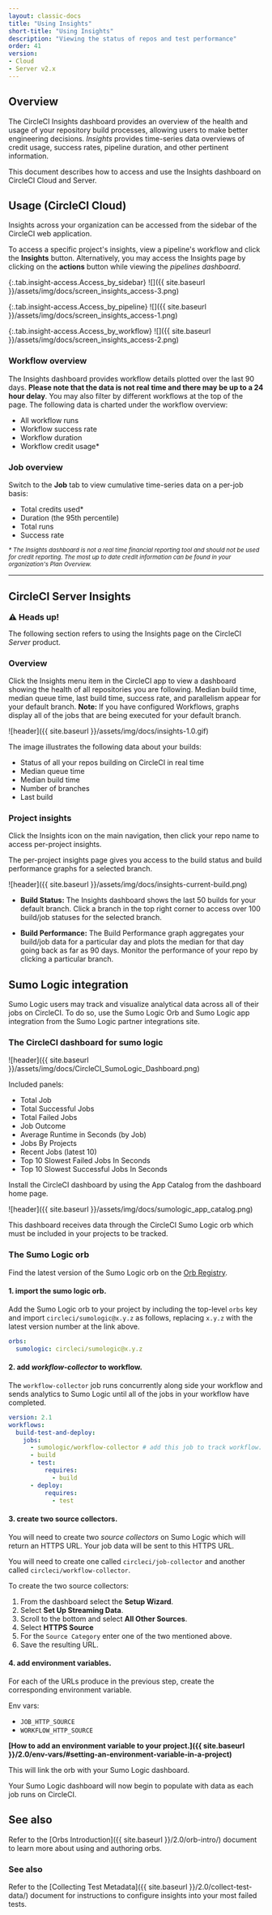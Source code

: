 ```yaml
---
layout: classic-docs
title: "Using Insights"
short-title: "Using Insights"
description: "Viewing the status of repos and test performance"
order: 41
version:
- Cloud
- Server v2.x
---
```


## Overview


The CircleCI Insights dashboard provides an overview of the health and usage of
your repository build processes, allowing users to make better engineering
decisions. _Insights_ provides time-series data overviews of credit usage,
success rates, pipeline duration, and other pertinent information.

This document describes how to access and use the Insights dashboard on CircleCI Cloud and Server.

## Usage (CircleCI Cloud)

Insights across your organization can be accessed from the sidebar of the
CircleCI web application.

To access a specific project's insights, view a pipeline's workflow and click
 the **Insights** button. Alternatively, you may access the Insights page by
 clicking on the **actions** button while viewing the _pipelines dashboard_.

{:.tab.insight-access.Access_by_sidebar}
![]({{ site.baseurl }}/assets/img/docs/screen_insights_access-3.png)

{:.tab.insight-access.Access_by_pipeline}
![]({{ site.baseurl }}/assets/img/docs/screen_insights_access-1.png)

{:.tab.insight-access.Access_by_workflow}
![]({{ site.baseurl }}/assets/img/docs/screen_insights_access-2.png)


### Workflow overview

The Insights dashboard provides workflow details plotted over the last 90 days.
**Please note that the data is not real time and there may be up to a 24 hour
 delay**. You may also filter by different workflows at the top of the page. The
 following data is charted under the workflow overview:

- All workflow runs
- Workflow success rate
- Workflow duration
- Workflow credit usage*

### Job overview

Switch to the **Job** tab to view cumulative time-series data on a per-job basis:

- Total credits used*
- Duration (the 95th percentile)
- Total runs
- Success rate


<small>
<i> * The Insights dashboard is not a real time financial reporting tool and should
not be used for credit reporting. The most up to date credit information can be
found in your organization's Plan Overview.</i>
</small>

---

## CircleCI Server Insights

<div class="alert alert-warning" role="alert">
  <p><span style="font-size: 115%; font-weight: bold;">⚠️ Heads up!</span></p>
  <span> The following section refers to using the Insights page on the CircleCI <i>Server</i> product. </span>
</div>

### Overview

Click the Insights menu item in the CircleCI app to view a dashboard showing the health of all repositories you are following. Median build time, median queue time, last build time, success rate, and parallelism appear for your default branch. **Note:** If you have configured Workflows, graphs display all of the jobs that are being executed for your default branch.

![header]({{ site.baseurl }}/assets/img/docs/insights-1.0.gif)

The image illustrates the following data about your builds:

- Status of all your repos building on CircleCI in real time
- Median queue time
- Median build time
- Number of branches
- Last build

### Project insights

Click the Insights icon on the main navigation, then click your repo name to access per-project insights.

The per-project insights page gives you access to the build status and build performance graphs for a selected branch.

![header]({{ site.baseurl }}/assets/img/docs/insights-current-build.png)

- **Build Status:** The Insights dashboard shows the last 50 builds for your default branch. Click a branch in the top right corner to access over 100 build/job statuses for the selected branch.

- **Build Performance:** The Build Performance graph aggregates your build/job data for a particular day and plots the median for that day going back as far as 90 days. Monitor the performance of your repo by clicking a particular branch.


## Sumo Logic integration

Sumo Logic users may track and visualize analytical data across all of their
jobs on CircleCI. To do so, use the Sumo Logic Orb and Sumo Logic app
integration from the Sumo Logic partner integrations site.


### The CircleCI dashboard for sumo logic

![header]({{ site.baseurl }}/assets/img/docs/CircleCI_SumoLogic_Dashboard.png)

Included panels:

- Total Job
- Total Successful Jobs
- Total Failed Jobs
- Job Outcome
- Average Runtime in Seconds (by Job)
- Jobs By Projects
- Recent Jobs (latest 10)
- Top 10 Slowest Failed Jobs In Seconds
- Top 10 Slowest Successful Jobs In Seconds

Install the CircleCI dashboard by using the App Catalog from the dashboard home page.

![header]({{ site.baseurl }}/assets/img/docs/sumologic_app_catalog.png)

This dashboard receives data through the CircleCI Sumo Logic orb which must be included in your projects to be tracked.

### The Sumo Logic orb

Find the latest version of the Sumo Logic orb on the [Orb Registry](https://circleci.com/developer/orbs/orb/circleci/sumologic).

#### 1. import the sumo logic orb.
Add the Sumo Logic orb to your project by including the top-level `orbs` key and import `circleci/sumologic@x.y.z` as follows, replacing `x.y.z` with the latest version number at the link above.

```yaml
orbs:
  sumologic: circleci/sumologic@x.y.z
```

#### 2. add _workflow-collector_ to workflow.
The `workflow-collector` job runs concurrently along side your workflow and sends analytics to Sumo Logic until all of the jobs in your workflow have completed.

```yaml
version: 2.1
workflows:
  build-test-and-deploy:
    jobs:
      - sumologic/workflow-collector # add this job to track workflow.
      - build
      - test:
          requires:
            - build
      - deploy:
          requires:
            - test
```
#### 3. create two source collectors.
You will need to create two *source collectors* on Sumo Logic which will return an HTTPS URL. Your job data will be sent to this HTTPS URL.

You will need to create one called `circleci/job-collector` and another called `circleci/workflow-collector`.

To create the two source collectors:
1. From the dashboard select the **Setup Wizard**.
2. Select **Set Up Streaming Data**.
3. Scroll to the bottom and select **All Other Sources**.
4. Select **HTTPS Source**
5. For the `Source Category` enter one of the two mentioned above.
6. Save the resulting URL.

#### 4. add environment variables.
For each of the URLs produce in the previous step, create the corresponding environment variable.

Env vars:
- `JOB_HTTP_SOURCE`
- `WORKFLOW_HTTP_SOURCE`

**[How to add an environment variable to your project.]({{ site.baseurl }}/2.0/env-vars/#setting-an-environment-variable-in-a-project)**

This will link the orb with your Sumo Logic dashboard.

Your Sumo Logic dashboard will now begin to populate with data as each job runs on CircleCI.

## See also
Refer to the [Orbs Introduction]({{ site.baseurl }}/2.0/orb-intro/) document to learn more about using and authoring orbs.

### See also

Refer to the [Collecting Test Metadata]({{ site.baseurl }}/2.0/collect-test-data/) document for instructions to configure insights into your most failed tests.

